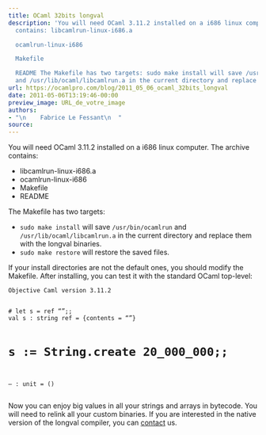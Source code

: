 ```yaml
---
title: OCaml 32bits longval
description: 'You will need OCaml 3.11.2 installed on a i686 linux computer. The archive
  contains: libcamlrun-linux-i686.a

  ocamlrun-linux-i686

  Makefile

  README The Makefile has two targets: sudo make install will save /usr/bin/ocamlrun
  and /usr/lib/ocaml/libcamlrun.a in the current directory and replace them with ...'
url: https://ocamlpro.com/blog/2011_05_06_ocaml_32bits_longval
date: 2011-05-06T13:19:46-00:00
preview_image: URL_de_votre_image
authors:
- "\n    Fabrice Le Fessant\n  "
source:
---
```


<p>You will need OCaml 3.11.2 installed on a i686 linux computer. The archive contains:</p>
<ul>
<li>libcamlrun-linux-i686.a
</li>
<li>ocamlrun-linux-i686
</li>
<li>Makefile
</li>
<li>README
</li>
</ul>
<p>The Makefile has two targets:</p>
<ul>
<li><code>sudo make install</code> will save <code>/usr/bin/ocamlrun</code> and <code>/usr/lib/ocaml/libcamlrun.a</code> in the current directory and replace them with the longval binaries.
</li>
<li><code>sudo make restore</code> will restore the saved files.
</li>
</ul>
<p>If your install directories are not the default ones, you should modify the Makefile. After installing, you can test it with the standard OCaml top-level:</p>
<p><code>Objective Caml version 3.11.2</code></p>
<pre><code class="language-Ocaml">
# let s = ref &ldquo;&rdquo;;;
val s : string ref = {contents = &ldquo;&rdquo;}

# s := String.create 20_000_000;;
&ndash; : unit = ()
</code></pre>
<p>Now you can enjoy big values in all your strings and arrays in
bytecode. You will need to relink all your custom binaries. If you are
interested in the native version of the longval compiler, you can
<a href="mailto:contact@ocamlpro.com">contact</a> us.</p>

